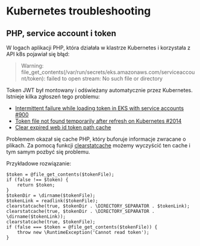 # Kubernetes troubleshooting

## PHP, service account i token

W logach aplikacji PHP, która działała w klastrze Kubernetes i korzystała z API k8s pojawiał się błąd:

> Warning: file_get_contents(/var/run/secrets/eks.amazonaws.com/serviceaccount/token): failed to open stream: No such file or directory

Token JWT był montowany i odświeżany automatycznie przez Kubernetes.
Istnieje kilka zgłoszeń tego problemu:
* [Intermittent failure while loading token in EKS with service accounts #900](https://github.com/async-aws/aws/issues/900)
* [Token file not found temporarily after refresh on Kubernetes #2014](https://github.com/aws/aws-sdk-php/issues/2014)
* [Clear expired web id token path cache](https://github.com/aws/aws-sdk-php/pull/2043)

Problemem okazał się cache PHP, który buforuje informacje zwracane o plikach.
Za pomocą funkcji [clearstatcache](clearstatcache) możemy wyczyścić ten cache i tym samym pozbyć się problemu.

Przykładowe rozwiązanie:

```
$token = @file_get_contents($tokenFile);
if (false !== $token) {
    return $token;
}
$tokenDir = \dirname($tokenFile);
$tokenLink = readlink($tokenFile);
clearstatcache(true, $tokenDir . \DIRECTORY_SEPARATOR . $tokenLink);
clearstatcache(true, $tokenDir . \DIRECTORY_SEPARATOR . \dirname($tokenLink));
clearstatcache(true, $tokenFile);
if (false === $token = @file_get_contents($tokenFile)) {
    throw new \RuntimeException('Cannot read token');
}

```

